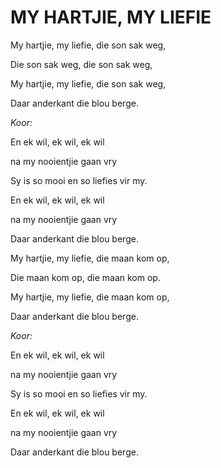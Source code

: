 # MY HARTJIE, MY LIEFIE

My hartjie, my liefie, die son sak weg,

Die son sak weg, die son sak weg,

My hartjie, my liefie, die son sak weg,

Daar anderkant die blou berge.


_Koor:_

En ek wil, ek wil, ek wil

na my nooientjie gaan vry

Sy is so mooi en so liefies vir my.

En ek wil, ek wil, ek wil

na my nooientjie gaan vry

Daar anderkant die blou berge.


My hartjie, my liefie, die maan kom op,

Die maan kom op, die maan kom op.

My hartjie, my liefie, die maan kom op,

Daar anderkant die blou berge.


_Koor:_

En ek wil, ek wil, ek wil

na my nooientjie gaan vry

Sy is so mooi en so liefies vir my.

En ek wil, ek wil, ek wil

na my nooientjie gaan vry

Daar anderkant die blou berge.

